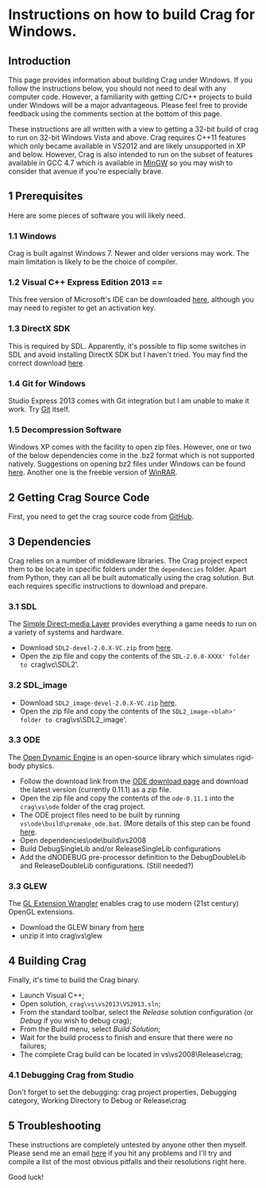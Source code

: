 # Instructions on how to build Crag for Windows.

## Introduction

This page provides information about building Crag under Windows. If you follow the instructions below, you should not need to deal with any computer code. However, a familiarity with getting C/C++ projects to build under Windows will be a major advantageous. Please feel free to provide feedback using the comments section at the bottom of this page. 

These instructions are all written with a view to getting a 32-bit build of crag to run on 32-bit Windows Vista and above. Crag requires C++11 features which only became available in VS2012 and are likely unsupported in XP and below. However, Crag is also intended to run on the subset of features available in GCC 4.7 which is available in [MinGW](www.mingw.org) so you may wish to consider that avenue if you're especially brave.

## 1 Prerequisites

Here are some pieces of software you will likely need.

### 1.1 Windows

Crag is built against Windows 7. Newer and older versions may work. The main limitation is likely to be the choice of compiler.

### 1.2 Visual C++ Express Edition 2013 ==

This free version of Microsoft's IDE can be downloaded [here](http://www.microsoft.com/visualstudio/), although you may need to register to get an activation key.

### 1.3 DirectX SDK

This is required by SDL. Apparently, it's possible to flip some switches in SDL and avoid installing DirectX SDK but I haven't tried. You may find the correct download [here](http://www.microsoft.com/download/en/details.aspx?displaylang=en&id=6812).

### 1.4 Git for Windows

Studio Express 2013 comes with Git integration but I am unable to make it work. Try [Git](http://git-scm.com/download/win) itself.

### 1.5 Decompression Software

Windows XP comes with the facility to open zip files. However, one or two of the below dependencies come in the .bz2 format which is not supported natively. Suggestions on opening bz2 files under Windows can be found [here](http://answers.microsoft.com/en-us/windows/forum/windows_xp-files/open-files-with-bz2-ext/4cc62e44-ee4b-4a1d-b6e4-9d52065c6fa8). Another one is the freebie version of [WinRAR](http://www.win-rar.com/).

## 2 Getting Crag Source Code

First, you need to get the crag source code from [GitHub](https://github.com/johnmcfarlane/crag).

## 3 Dependencies

Crag relies on a number of middleware libraries. The Crag project expect them to be locate in specific folders under the `dependencies` folder. Apart from Python, they can all be built automatically using the crag solution. But each requires specific instructions to download and prepare.

### 3.1 SDL

The [Simple Direct-media Layer](http://http://www.libsdl.org/) provides everything a game needs to run on a variety of systems and hardware.

  * Download `SDL2-devel-2.0.X-VC.zip` from [here](http://www.libsdl.org/download-2.0.php).
  * Open the zip file and copy the contents of the `SDL-2.0.0-XXXX' folder to `crag\vc\SDL2'.

### 3.2 SDL_image

  * Download `SDL2_image-devel-2.0.X-VC.zip` [here](https://www.libsdl.org/projects/SDL_image/).
  * Open the zip file and copy the contents of the `SDL2_image-<blah>' folder to `crag\vs\SDL2_image'.

### 3.3 ODE

The [Open Dynamic Engine](http://www.ode.org/) is an open-source library which simulates rigid-body physics.

  * Follow the download link from the [ODE download page](http://sourceforge.net/projects/opende/files/) and download the latest version (currently 0.11.1) as a zip file.
  * Open the zip file and copy the contents of the `ode-0.11.1` into the `crag\vs\ode` folder of the crag project. 
  * The ODE project files need to be built by running `vs\ode\build\premake_ode.bat`. (More details of this step can be found [here](http://opende.sourceforge.net/wiki/index.php/Manual_(Install_and_Use)).
  * Open dependencies\ode\build\vs2008
  * Build DebugSingleLib and/or ReleaseSingleLib configurations
  * Add the dNODEBUG pre-processor definition to the DebugDoubleLib and ReleaseDoubleLib configurations. (Still needed?)

### 3.3 GLEW

The [GL Extension Wrangler](http://glew.sourceforge.net/) enables crag to use modern (21st century) OpenGL extensions. 

  * Download the GLEW binary from [here](http://glew.sourceforge.net/)
  * unzip it into crag\vs\glew

## 4 Building Crag

Finally, it's time to build the Crag binary. 

  * Launch Visual C++;
  * Open solution, `crag\vs\vs2013\VS2013.sln`;
  * From the standard toolbar, select the _Release_ solution configuration (or _Debug_ if you wish to debug crag);
  * From the Build menu, select _Build Solution_;
  * Wait for the build process to finish and ensure that there were no failures;
  * The complete Crag build can be located in vs\vs2008\Release\crag;

### 4.1 Debugging Crag from Studio

Don't forget to set the debugging: crag project properties, Debugging category, Working Directory to Debug or Release\crag

## 5 Troubleshooting

These instructions are completely untested by anyone other then myself. Please send me an email [here](http://www.google.com/profiles/110202519902799314719) if you hit any problems and I'll try and compile a list of the most obvious pitfalls and their resolutions right here.

Good luck!
